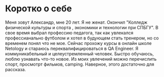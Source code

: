 # Коротко о себе

Меня зовут Александр, мне 20 лет. Я не женат. 
Окончил "Колледж физической культуры и спорта , экономики и технологии при СПБГУ".
 В свое время выбрал профессию педагога, так как увлекался профессианально футболом и хотел в будующем стать тренером, но со временем понял что не мое. Сейчас прохожу курсы в онлайн школе Netology и стараюсь переквалифицироваться в QA Engineer. 
Я коммуникабельный и целеустремленный человек. Быстро обучаюсь, люблю узнавать что-то новое. Из моих увлечений можно перечислить спорт, просмотрт фильмов, camping.
 Наверное, этого достаточно для рассказа.